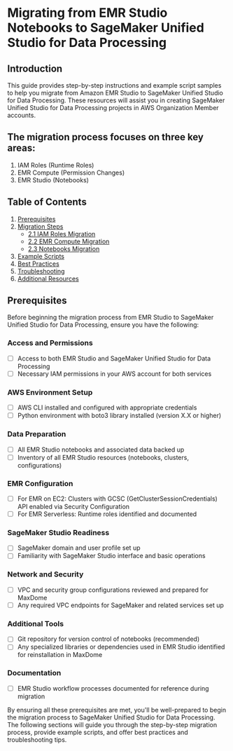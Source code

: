 # Migrating from EMR Studio Notebooks to SageMaker Unified Studio for Data Processing

## Introduction

This guide provides step-by-step instructions and example script samples to help you migrate from Amazon EMR Studio to SageMaker Unified Studio for Data Processing. These resources will assist you in creating SageMaker Unified Studio for Data Processing projects in AWS Organization Member accounts.

## The migration process focuses on three key areas:

1. IAM Roles (Runtime Roles)
2. EMR Compute (Permission Changes)
3. EMR Studio (Notebooks)

## Table of Contents

1. [Prerequisites](#prerequisites)
2. [Migration Steps](#migration-steps)
   - [2.1 IAM Roles Migration](#21-iam-roles-migration)
   - [2.2 EMR Compute Migration](#22-emr-compute-migration)
   - [2.3 Notebooks Migration](#23-notebooks-migration)
3. [Example Scripts](#example-scripts)
4. [Best Practices](#best-practices)
5. [Troubleshooting](#troubleshooting)
6. [Additional Resources](#additional-resources)

## Prerequisites

Before beginning the migration process from EMR Studio to SageMaker Unified Studio for Data Processing, ensure you have the following:

### Access and Permissions
- [ ] Access to both EMR Studio and SageMaker Unified Studio for Data Processing
- [ ] Necessary IAM permissions in your AWS account for both services

### AWS Environment Setup
- [ ] AWS CLI installed and configured with appropriate credentials
- [ ] Python environment with boto3 library installed (version X.X or higher)

### Data Preparation
- [ ] All EMR Studio notebooks and associated data backed up
- [ ] Inventory of all EMR Studio resources (notebooks, clusters, configurations)

### EMR Configuration
- [ ] For EMR on EC2: Clusters with GCSC (GetClusterSessionCredentials) API enabled via Security Configuration
- [ ] For EMR Serverless: Runtime roles identified and documented

### SageMaker Studio Readiness
- [ ] SageMaker domain and user profile set up
- [ ] Familiarity with SageMaker Studio interface and basic operations

### Network and Security
- [ ] VPC and security group configurations reviewed and prepared for MaxDome
- [ ] Any required VPC endpoints for SageMaker and related services set up

### Additional Tools
- [ ] Git repository for version control of notebooks (recommended)
- [ ] Any specialized libraries or dependencies used in EMR Studio identified for reinstallation in MaxDome

### Documentation
- [ ] EMR Studio workflow processes documented for reference during migration

By ensuring all these prerequisites are met, you'll be well-prepared to begin the migration process to SageMaker Unified Studio for Data Processing. The following sections will guide you through the step-by-step migration process, provide example scripts, and offer best practices and troubleshooting tips.
